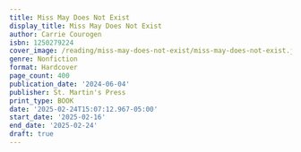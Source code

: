 ```yaml
---
title: Miss May Does Not Exist
display_title: Miss May Does Not Exist
author: Carrie Courogen
isbn: 1250279224
cover_image: /reading/miss-may-does-not-exist/miss-may-does-not-exist.jpg
genre: Nonfiction
format: Hardcover
page_count: 400
publication_date: '2024-06-04'
publisher: St. Martin's Press
print_type: BOOK
date: '2025-02-24T15:07:12.967-05:00'
start_date: '2025-02-16'
end_date: '2025-02-24'
draft: true
---
```


